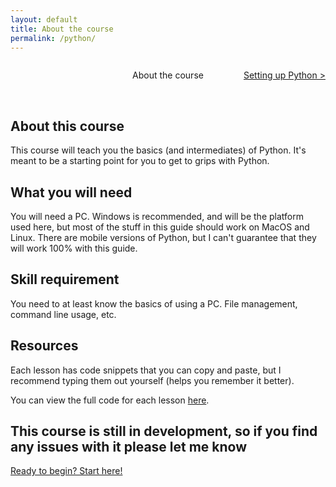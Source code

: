 ```yaml
---
layout: default
title: About the course
permalink: /python/
---
```


<div style="display: flex; justify-content: space-between; width: 100%;">
  <p style="flex: 1;"></p>
  <p style="flex: 1; text-align: center;">About the course</p>
  <p style="flex: 1; text-align: right;"><a href="/python/01/">Setting up Python &gt;</a></p>
</div>
<br>

## About this course
This course will teach you the basics (and intermediates) of Python. It's meant to be a starting point for you to get to grips with Python.

## What you will need
You will need a PC. Windows is recommended, and will be the platform used here, but most of the stuff in this guide should work on MacOS and Linux. There are mobile versions of Python, but I can't guarantee that they will work 100% with this guide.

## Skill requirement
You need to at least know the basics of using a PC. File management, command line usage, etc.

## Resources
Each lesson has code snippets that you can copy and paste, but I recommend typing them out yourself (helps you remember it better).

You can view the full code for each lesson [here](https://github.io/kraggle09/python-tutorial-files).

## This course is still in development, so if you find any issues with it please let me know

[Ready to begin? Start here!](/python/01/)